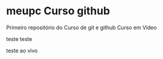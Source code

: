 # meupc Curso github 
 Primeiro repositório do Curso de git e github Curso em Vídeo

teste teste

teste ao vivo

